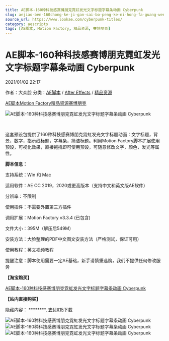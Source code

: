 ```yaml
---
title: AE脚本-160种科技感赛博朋克霓虹发光文字标题字幕条动画 Cyberpunk
slug: aejiao-ben-160chong-ke-ji-gan-sai-bo-peng-ke-ni-hong-fa-guang-wen-zi-biao-ti-zi-mu-tiao-dong-hua-cyberpunk
source_url: https://www.lookae.com/cyberpunk-titles/
category: aescripts
tags: [AE脚本, Motion Factory, 精品资源, 赛博朋克]
---
```

# AE脚本-160种科技感赛博朋克霓虹发光文字标题字幕条动画 Cyberpunk

2021/01/02 22:17

作者：大众脸
分类：[AE脚本](https://www.lookae.com/after-effects/aescripts/) / [After Effects](https://www.lookae.com/after-effects/) / [精品资源](https://www.lookae.com/fufei/)

[AE脚本](https://www.lookae.com/tag/ae%e8%84%9a%e6%9c%ac/)[Motion Factory](https://www.lookae.com/tag/motion-factory/)[精品资源](https://www.lookae.com/tag/%e7%b2%be%e5%93%81%e8%b5%84%e6%ba%90/)[赛博朋克](https://www.lookae.com/tag/%e8%b5%9b%e5%8d%9a%e6%9c%8b%e5%85%8b/)

![AE脚本-160种科技感赛博朋克霓虹发光文字标题字幕条动画 Cyberpunk](https://www.lookae.com/wp-content/uploads/2021/01/Cyberpunk-Titles-.jpg "AE脚本-160种科技感赛博朋克霓虹发光文字标题字幕条动画 Cyberpunk-LookAE.com")

[﻿﻿﻿](https://cloud.video.taobao.com//play/u/705956171/p/1/e/6/t/1/293528017886.mp4)

这套预设包提供了160种科技感赛博朋克霓虹发光文字标题动画：文字标题，背景，数字，指示线标题，字幕条，简洁标题。利用Motion Factory脚本扩展使用预设，可视化效果，直接拖拽即可使用预设，可随意修改文字，颜色，发光等属性。

**脚本信息：**

支持系统：Win 和 Mac

适用软件：AE CC 2019，2020或更高版本（支持中文和英文版AE软件）

分辨率：不限制

使用插件：不需要外置第三方插件

调用扩展：Motion Factory v3.3.4 (已包含)

文件大小：395M（解压后549M）

安装方法：大脸整理的PDF中文图文安装方法（严格测试，保证可用）

使用教程：英文视频教程

提醒注意：脚本使用需要一定AE基础，新手请慎重选购，我们不提供任何修改服务

**【淘宝购买】**

[AE脚本-160种科技感赛博朋克霓虹发光文字标题字幕条动画 Cyberpunk](https://item.taobao.com/item.htm?id=635418917311)

**【站内直接购买】**

隐藏内容：
\*\*\*\*\*\*\*\*,
[支付¥15](https://www.lookae.com/wp-login.php?redirect_to=https%3A%2F%2Fwww.lookae.com%2Fcyberpunk-titles%2F)下载

![AE脚本-160种科技感赛博朋克霓虹发光文字标题字幕条动画 Cyberpunk](https://img.alicdn.com/imgextra/i3/705956171/O1CN01QFTWFL1vSMloDHumI_!!705956171.jpg "AE脚本-160种科技感赛博朋克霓虹发光文字标题字幕条动画 Cyberpunk-LookAE.com")![AE脚本-160种科技感赛博朋克霓虹发光文字标题字幕条动画 Cyberpunk](https://img.alicdn.com/imgextra/i1/705956171/O1CN01wgRSCT1vSMm01qF3l_!!705956171.jpg "AE脚本-160种科技感赛博朋克霓虹发光文字标题字幕条动画 Cyberpunk-LookAE.com")![AE脚本-160种科技感赛博朋克霓虹发光文字标题字幕条动画 Cyberpunk](https://img.alicdn.com/imgextra/i4/705956171/O1CN01ydU7dr1vSMm2vlRFG_!!705956171.jpg "AE脚本-160种科技感赛博朋克霓虹发光文字标题字幕条动画 Cyberpunk-LookAE.com")
